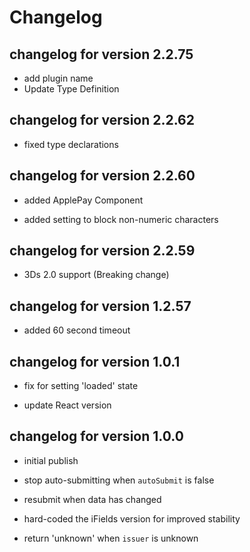# Changelog

## changelog for version 2.2.75

- add plugin name
- Update Type Definition

## changelog for version 2.2.62

- fixed type declarations

## changelog for version 2.2.60

- added ApplePay Component

- added setting to block non-numeric characters

## changelog for version 2.2.59

- 3Ds 2.0 support (Breaking change)

## changelog for version 1.2.57

- added 60 second timeout

## changelog for version 1.0.1

- fix for setting 'loaded' state

- update React version

## changelog for version 1.0.0

- initial publish

- stop auto-submitting when `autoSubmit` is false

- resubmit when data has changed

- hard-coded the iFields version for improved stability

- return 'unknown' when `issuer` is unknown
